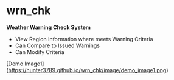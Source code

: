 # wrn_chk
**Weather Warning Check System**
- View Region Information where meets Warning Criteria
- Can Compare to Issued Warnings
- Can Modify Criteria

[Demo Image1] (https://hunter3789.github.io/wrn_chk/image/demo_image1.png)
